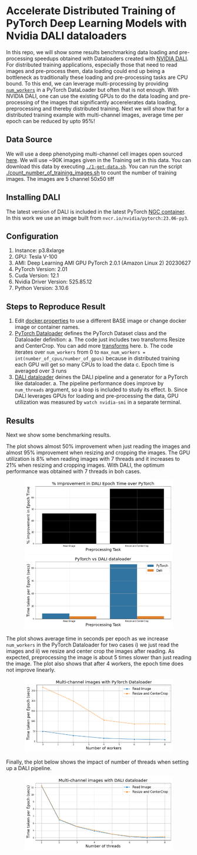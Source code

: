 # Accelerate Distributed Training of PyTorch Deep Learning Models with Nvidia DALI dataloaders
In this repo, we will show some results benchmarking data loading and pre-processing speedups obtained with Dataloaders created with [NVIDIA DALI](https://developer.nvidia.com/dali). For distributed training applications, especially those that need to read images and pre-process them, data loading could end up being a bottleneck as traditionally these loading and pre-processing tasks are CPU bound. To this end, we can leverage multi-processing by providing [`num_workers`](https://pytorch.org/docs/stable/data.html) in a PyTorch DataLoader but often that is not enough. With NVIDIA DALI, one can use the existing GPUs to do the data loading and pre-processing of the images that significantly accerelerates data loading, preprocessing and thereby distributed training. Next we will show that for a distributed training example with multi-channel images, average time per epoch can be reduced by upto 95%!

## Data Source
We will use a deep phenotyping multi-channel cell images open sourced [here](https://www.research-collection.ethz.ch/handle/20.500.11850/343106). We will use ~90K images given in the Training set in this data. You can download this data by executing [`./1-get-data.sh`](https://github.com/awsankur/test-dali-dataloaders/blob/main/multi-channel-images/1-get-data.sh). You can run the script [./count_number_of_training_images.sh](https://github.com/awsankur/test-dali-dataloaders/blob/main/multi-channel-images/count_number_of_training_images.sh) to count the number of training images. The images are 5 channel 50x50 tiff 

## Installing DALI
The latest version of DALI is included in the latest PyTorch [NGC container](https://catalog.ngc.nvidia.com/orgs/nvidia/containers/pytorch). In this work we use an image built from `nvcr.io/nvidia/pytorch:23.06-py3`.

## Configuration
1. Instance: p3.8xlarge
2. GPU: Tesla V-100
3. AMI: Deep Learning AMI GPU PyTorch 2.0.1 (Amazon Linux 2) 20230627
4. PyTorch Version: 2.01
5. Cuda Version: 12.1
6. Nvidia Driver Version: 525.85.12
7. Python Version: 3.10.6

## Steps to Reproduce Result
1. Edit [docker.properties](https://github.com/awsankur/test-dali-dataloaders/blob/main/multi-channel-images/docker/docker.properties) to use a different BASE image or change docker image or container names.
2. [PyTorch Dataloader](https://github.com/awsankur/test-dali-dataloaders/blob/main/multi-channel-images/docker/test-pytorch-dataloader.py) defines the PyTorch Dataset class and the Dataloader definition:
a. The code just includes two transforms Resize and CenterCrop. You can add more [transforms](https://pytorch.org/vision/stable/transforms.html) here.
b. The code iterates over `num_workers` from 0 to `max_num_workers = int(number_of_cpus/number_of_gpus)` because in distributed training each GPU will get so many CPUs to load the data
c. Epoch time is averaged over 3 runs
3. [DALI dataloader](https://github.com/awsankur/test-dali-dataloaders/blob/main/multi-channel-images/docker/test-dali-dataloader.py) deines the DALI pipeline and a generator for a PyTorch like dataloader.
a. The pipeline performance does improve by `num_threads` argument, so a loop is included to study its effect.
b. Since DALI leverages GPUs for loading and pre-processing the data, GPU utilization was measured by `watch nvidia-smi` in a separate terminal.

## Results
Next we show some benchmarking results.

The plot shows almost 50% improvement when just reading the images and almost 95% improvement when resizing and cropping the images. The GPU utilization is 8% when reading images with 7 threads and it increases to 21% when resizing and cropping images. With DALI, the optimum performance was obtained with 7 threads in boh cases. 

<center><img src="images/PyTorch_Dali_per_imp.png" width="80%"/> </br>
</center>

<center><img src="images/PyTorch_Dali.png" width="80%"/> </br>
</center>

The plot shows average time in seconds per epoch as we increase `num_workers` in the PyTorch Dataloader for two cases i) we just read the images and ii) we resize and center crop the images after reading. As expected, preprocessing the image is about 5 times slower than just reading the image. The plot also shows that after 4 workers, the epoch time does not improve linearly.

<center><img src="images/pytorch_num_workers.png" width="80%"/> </br>
</center>

Finally, the plot below shows the impact of number of threads when setting up a DALI pipeline.

<center><img src="images/dali_num_threads.png" width="80%"/> </br>
</center>




